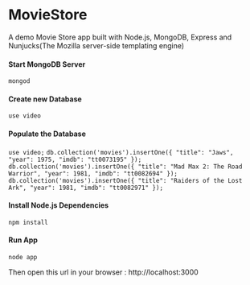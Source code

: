 # MovieStore
A demo Movie Store app built with Node.js, MongoDB, Express and Nunjucks(The Mozilla server-side templating engine)

#### Start MongoDB Server

`mongod`

#### Create new Database

`use video`

#### Populate the Database

`use video;`
`db.collection('movies').insertOne({ "title": "Jaws", "year": 1975, "imdb": "tt0073195" });`
`db.collection('movies').insertOne({ "title": "Mad Max 2: The Road Warrior", "year": 1981, "imdb": "tt0082694" });`
`db.collection('movies').insertOne({ "title": "Raiders of the Lost Ark", "year": 1981, "imdb": "tt0082971" });`

#### Install Node.js Dependencies

`npm install`

#### Run App

`node app`

Then open this url in your browser : http://localhost:3000
